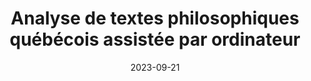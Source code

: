 ---
# Leave the homepage title empty to use the site title
title: Analyse de textes philosophiques québécois assistée par ordinateur
date: 2023-09-21
type: landing

sections:
  - block: hero
    content:
      title: |
        Analyse de textes philosophiques québécois assistée par ordinateur
      image:
        filename: welcome.jpg
      cta:
        label: Actualités
        url: ./#actualites
        icon_pack: fas
        icon: newspaper
      cta_alt:
        label: Présentation
        url: ./presentation
#      cta_note:
#        label: >-
#          <div style="text-shadow: none;">
#          <a href="#activites">Voir les activités</a>
#          </div>
      text: |
        <p>
        Le groupe de recherche sur l’analyse de textes philosophiques québécois assistée par ordinateur (<abbr title="Analyse de textes philosophiques québécois assistée par ordinateur">ATPHQC</abbr>) est porteur d’un projet interdisciplinaire visant à explorer un large corpus historique issu de la philosophie québécoise à l’aide d’outils informatiques inspirés de l’intelligence artificielle​.
        Le projet est financé par le <abbr title="Conseil de recherche en sciences humaines du Canada">CRSH</abbr> dans le cadre des <a href="https://www.sshrc-crsh.gc.ca/funding-financement/programs-programmes/insight_grants-subventions_savoir-fra.aspx">subventions Savoir</a>.
        </p>

  - block: collection
    id: actualites
    content:
      title: Actualités
      subtitle: Dernières nouvelles du projet
      text:
      count: 3
      filters:
        folders:
          - actualites
        author: ''
        category: ''
        exclude_featured: false
        publication_type: ''
        tag: ''
      offset: 0
      sort_by: 'Date'
      order: desc
      page_type: actualites
      archive:
        enable: true
        text: Voir toutes les actualités
    link: post/
    design:
      view: card
      columns: '2'

  - block: collection
    id: activites
    content:
      title: Activités
      subtitle: Activités organisées par le groupe de recherche
      text:
      count: 3
      filters:
        folders:
          - event
        author: ''
        category: ''
        exclude_featured: false
        publication_type: ''
        tag: ''
      offset: 0
      order: desc
      page_type: 
      archive:
        enable: true
        text: Voir toutes les activités
    design:
      view: 2
      columns: '2'
  
  - block: markdown
    content:
      title:
      subtitle:
      text: |
        <img src="./sshrc-fip-full-color-fra.png"
          alt="Logotype du Conseil de recherche en sciences humaines du Canada."
          title="Conseil de recherche en sciences humaines du Canada" />
    design:
      columns: '2'
---